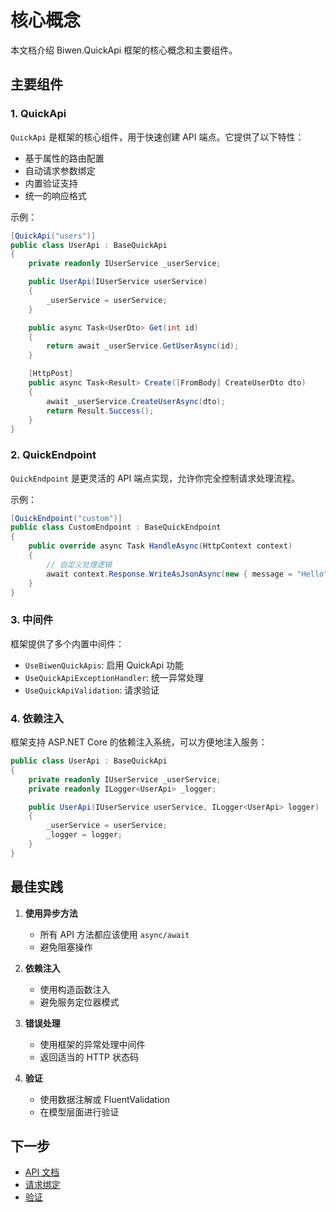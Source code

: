 # 核心概念

本文档介绍 Biwen.QuickApi 框架的核心概念和主要组件。

## 主要组件

### 1. QuickApi

`QuickApi` 是框架的核心组件，用于快速创建 API 端点。它提供了以下特性：

- 基于属性的路由配置
- 自动请求参数绑定
- 内置验证支持
- 统一的响应格式

示例：

```csharp
[QuickApi("users")]
public class UserApi : BaseQuickApi
{
    private readonly IUserService _userService;

    public UserApi(IUserService userService)
    {
        _userService = userService;
    }

    public async Task<UserDto> Get(int id)
    {
        return await _userService.GetUserAsync(id);
    }

    [HttpPost]
    public async Task<Result> Create([FromBody] CreateUserDto dto)
    {
        await _userService.CreateUserAsync(dto);
        return Result.Success();
    }
}
```

### 2. QuickEndpoint

`QuickEndpoint` 是更灵活的 API 端点实现，允许你完全控制请求处理流程。

示例：

```csharp
[QuickEndpoint("custom")]
public class CustomEndpoint : BaseQuickEndpoint
{
    public override async Task HandleAsync(HttpContext context)
    {
        // 自定义处理逻辑
        await context.Response.WriteAsJsonAsync(new { message = "Hello" });
    }
}
```

### 3. 中间件

框架提供了多个内置中间件：

- `UseBiwenQuickApis`: 启用 QuickApi 功能
- `UseQuickApiExceptionHandler`: 统一异常处理
- `UseQuickApiValidation`: 请求验证

### 4. 依赖注入

框架支持 ASP.NET Core 的依赖注入系统，可以方便地注入服务：

```csharp
public class UserApi : BaseQuickApi
{
    private readonly IUserService _userService;
    private readonly ILogger<UserApi> _logger;

    public UserApi(IUserService userService, ILogger<UserApi> logger)
    {
        _userService = userService;
        _logger = logger;
    }
}
```

## 最佳实践

1. **使用异步方法**
   - 所有 API 方法都应该使用 `async/await`
   - 避免阻塞操作

2. **依赖注入**
   - 使用构造函数注入
   - 避免服务定位器模式

3. **错误处理**
   - 使用框架的异常处理中间件
   - 返回适当的 HTTP 状态码

4. **验证**
   - 使用数据注解或 FluentValidation
   - 在模型层面进行验证

## 下一步

- [API 文档](QuickApi.md)
- [请求绑定](ReqBinder.md)
- [验证](Validation.md) 